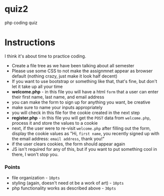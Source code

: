 # quiz2
php coding quiz

# Instructions
I think it's about time to practice coding.

- Create a file tree as we have been talking about all semester
- Please use some CSS to not make the assignmnet appear as browser default (nothing crazy, just make it look half decent)
- If you want to use bootstrap or something like that, that's fine, but don't let it take up all your time
- **welcome.php** - in this file you will have a html `form` that a user can enter their first name, last name, and email address
 - you can make the form to sign up for anything you want, be creative
 - make sure to name your inputs appropriately
 - you will check in this file for the cookie created in the next step
- **register.php** - in this file you will get the `POST` data from `welcome.php`, process it and store the values to a cookie
 - next, if the user were to re-visit `welcome.php` after filling out the form, display the cookie values as "Hi, `first name`, you recently signed up with the email address: `email address`, thank you!"
 - if the user clears cookies, the form should appear again
- JS isn't required for any of this, but if you want to put something cool in there, I won't stop you.

### Points
- file organization - `10pts`
- styling (again, doesn't need ot be a work of art) - `10pts`
- php functionality works as described above - `30pts`

